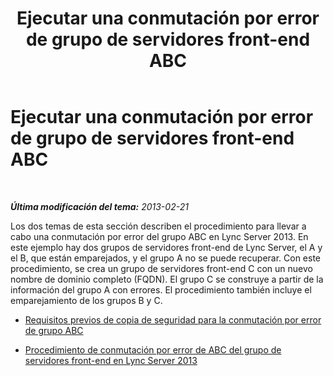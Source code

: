 ﻿---
title: Ejecutar una conmutación por error de grupo de servidores front-end ABC
TOCTitle: Ejecutar una conmutación por error de grupo de servidores front-end ABC
ms:assetid: 81ecd26d-49e3-4c72-a66e-02748efb513b
ms:mtpsurl: https://technet.microsoft.com/es-es/library/JJ945637(v=OCS.15)
ms:contentKeyID: 52061699
ms.date: 01/07/2017
mtps_version: v=OCS.15
ms.translationtype: HT
---

# Ejecutar una conmutación por error de grupo de servidores front-end ABC

 

_**Última modificación del tema:** 2013-02-21_

Los dos temas de esta sección describen el procedimiento para llevar a cabo una conmutación por error del grupo ABC en Lync Server 2013. En este ejemplo hay dos grupos de servidores front-end de Lync Server, el A y el B, que están emparejados, y el grupo A no se puede recuperar. Con este procedimiento, se crea un grupo de servidores front-end C con un nuevo nombre de dominio completo (FQDN). El grupo C se construye a partir de la información del grupo A con errores. El procedimiento también incluye el emparejamiento de los grupos B y C.

  - [Requisitos previos de copia de seguridad para la conmutación por error de grupo ABC](lync-server-2013-backup-prerequisites-for-abc-pool-failover.md)

  - [Procedimiento de conmutación por error de ABC del grupo de servidores front-end en Lync Server 2013](lync-server-2013-front-end-pool-abc-failover-procedure.md)

